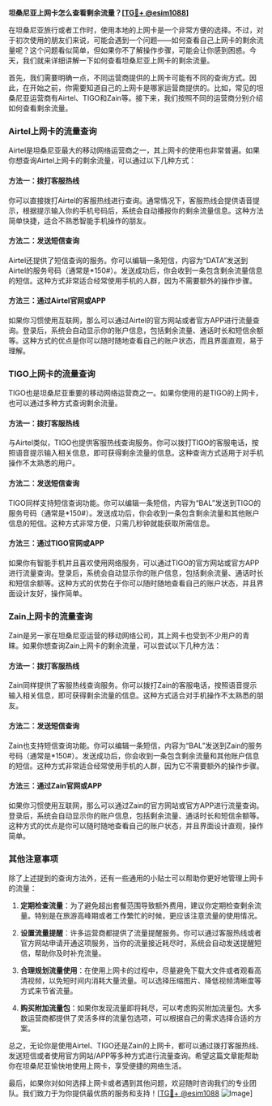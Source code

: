 **坦桑尼亚上网卡怎么查看剩余流量？[[TG💪+ @esim1088](https://t.me/s/esim1088)]**

在坦桑尼亚旅行或者工作时，使用本地的上网卡是一个非常方便的选择。不过，对于初次使用的朋友们来说，可能会遇到一个问题——如何查看自己上网卡的剩余流量呢？这个问题看似简单，但如果你不了解操作步骤，可能会让你感到困惑。今天，我们就来详细讲解一下如何查看坦桑尼亚上网卡的剩余流量。

首先，我们需要明确一点，不同运营商提供的上网卡可能有不同的查询方式。因此，在开始之前，你需要知道自己的上网卡是哪家运营商提供的。比如，常见的坦桑尼亚运营商有Airtel、TIGO和Zain等。接下来，我们按照不同的运营商分别介绍如何查看剩余流量。

### Airtel上网卡的流量查询

Airtel是坦桑尼亚最大的移动网络运营商之一，其上网卡的使用也非常普遍。如果你想查询Airtel上网卡的剩余流量，可以通过以下几种方式：

#### 方法一：拨打客服热线
你可以直接拨打Airtel的客服热线进行查询。通常情况下，客服热线会提供语音提示，根据提示输入你的手机号码后，系统会自动播报你的剩余流量信息。这种方法简单快捷，适合不熟悉智能手机操作的朋友。

#### 方法二：发送短信查询
Airtel还提供了短信查询的服务。你可以编辑一条短信，内容为“DATA”发送到Airtel的服务号码（通常是*150#）。发送成功后，你会收到一条包含剩余流量信息的短信。这种方式非常适合经常使用手机的人群，因为不需要额外的操作步骤。

#### 方法三：通过Airtel官网或APP
如果你习惯使用互联网，那么可以通过Airtel的官方网站或者官方APP进行流量查询。登录后，系统会自动显示你的账户信息，包括剩余流量、通话时长和短信余额等。这种方式的优点是你可以随时随地查看自己的账户状态，而且界面直观，易于理解。

### TIGO上网卡的流量查询

TIGO也是坦桑尼亚重要的移动网络运营商之一。如果你使用的是TIGO的上网卡，也可以通过多种方式查询剩余流量。

#### 方法一：拨打客服热线
与Airtel类似，TIGO也提供客服热线查询服务。你可以拨打TIGO的客服电话，按照语音提示输入相关信息，即可获得剩余流量的信息。这种查询方式适用于对手机操作不太熟悉的用户。

#### 方法二：发送短信查询
TIGO同样支持短信查询功能。你可以编辑一条短信，内容为“BAL”发送到TIGO的服务号码（通常是*150#）。发送成功后，你会收到一条包含剩余流量和其他账户信息的短信。这种方式非常方便，只需几秒钟就能获取所需信息。

#### 方法三：通过TIGO官网或APP
如果你有智能手机并且喜欢使用网络服务，可以通过TIGO的官方网站或官方APP进行流量查询。登录后，系统会自动显示你的账户信息，包括剩余流量、通话时长和短信余额等。这种方式的优势在于你可以随时随地查看自己的账户状态，并且界面设计友好，操作简单。

### Zain上网卡的流量查询

Zain是另一家在坦桑尼亚运营的移动网络公司，其上网卡也受到不少用户的青睐。如果你想查询Zain上网卡的剩余流量，可以尝试以下几种方法：

#### 方法一：拨打客服热线
Zain同样提供了客服热线查询服务。你可以拨打Zain的客服电话，按照语音提示输入相关信息，即可获得剩余流量的信息。这种方式适合对手机操作不太熟悉的朋友。

#### 方法二：发送短信查询
Zain也支持短信查询功能。你可以编辑一条短信，内容为“BAL”发送到Zain的服务号码（通常是*150#）。发送成功后，你会收到一条包含剩余流量和其他账户信息的短信。这种方式非常适合经常使用手机的人群，因为它不需要额外的操作步骤。

#### 方法三：通过Zain官网或APP
如果你习惯使用互联网，那么可以通过Zain的官方网站或官方APP进行流量查询。登录后，系统会自动显示你的账户信息，包括剩余流量、通话时长和短信余额等。这种方式的优点是你可以随时随地查看自己的账户状态，并且界面设计直观，操作简单。

### 其他注意事项

除了上述提到的查询方法外，还有一些通用的小贴士可以帮助你更好地管理上网卡的流量：

1. **定期检查流量**：为了避免超出套餐范围导致额外费用，建议你定期检查剩余流量。特别是在旅游高峰期或者工作繁忙的时候，更应该注意流量的使用情况。
   
2. **设置流量提醒**：许多运营商都提供了流量提醒服务。你可以通过客服热线或者官方网站申请开通这项服务，当你的流量接近耗尽时，系统会自动发送提醒短信，帮助你及时补充流量。

3. **合理规划流量使用**：在使用上网卡的过程中，尽量避免下载大文件或者观看高清视频，以免短时间内消耗大量流量。可以选择压缩图片、降低视频清晰度等方式来节省流量。

4. **购买附加流量包**：如果你发现流量即将耗尽，可以考虑购买附加流量包。大多数运营商都提供了灵活多样的流量包选项，可以根据自己的需求选择合适的方案。

总之，无论你是使用Airtel、TIGO还是Zain的上网卡，都可以通过拨打客服热线、发送短信或者使用官方网站/APP等多种方式进行流量查询。希望这篇文章能帮助你在坦桑尼亚愉快地使用上网卡，享受便捷的网络生活。

最后，如果你对如何选择上网卡或者遇到其他问题，欢迎随时咨询我们的专业团队。我们致力于为你提供最优质的服务和支持！[[TG💪+ @esim1088](https://t.me/s/esim1088) ![Image](https://i.postimg.cc/4NQfJmqS/Snipaste-2025-05-13-00-14-12.png)]